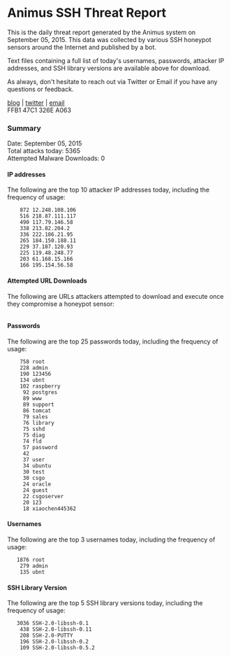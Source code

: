 # Animus SSH Threat Report

This is the daily threat report generated by the Animus system on September 05, 2015. This data was collected by various SSH honeypot sensors around the Internet and published by a bot.  

Text files containing a full list of today's usernames, passwords, attacker IP addresses, and SSH library versions are available above for download.  

As always, don't hesitate to reach out via Twitter or Email if you have any questions or feedback.  

[blog](http://morris.guru) | [twitter](https://twitter.com/andrew___morris) | [email](mailto:andrew@morris.guru)  
FFB1 47C1 326E A063  

### Summary

Date: September 05, 2015  
Total attacks today: 5365  
Attempted Malware Downloads: 0 

#### IP addresses
The following are the top 10 attacker IP addresses today, including the frequency of usage:
```
    872 12.248.108.106
    516 218.87.111.117
    490 117.79.146.58
    338 213.82.204.2
    336 222.186.21.95
    265 184.150.188.11
    229 37.187.120.93
    225 119.48.248.77
    203 61.168.15.166
    166 195.154.56.58
```

#### Attempted URL Downloads
The following are URLs attackers attempted to download and execute once they compromise a honeypot sensor:
```
```

#### Passwords
The following are the top 25 passwords today, including the frequency of usage:
```
    758 root
    228 admin
    190 123456
    134 ubnt
    102 raspberry
     92 postgres
     89 www
     89 support
     86 tomcat
     79 sales
     76 library
     75 sshd
     75 diag
     74 fld
     57 password
     42 
     37 user
     34 ubuntu
     30 test
     30 csgo
     24 oracle
     24 guest
     22 csgoserver
     20 123
     18 xiaochen445362
```

#### Usernames
The following are the top 3 usernames today, including the frequency of usage:
```
   1876 root
    279 admin
    135 ubnt
```

#### SSH Library Version
The following are the top 5 SSH library versions today, including the frequency of usage:
```
   3036 SSH-2.0-libssh-0.1
    438 SSH-2.0-libssh-0.11
    208 SSH-2.0-PUTTY
    196 SSH-2.0-libssh-0.2
    109 SSH-2.0-libssh-0.5.2
```
